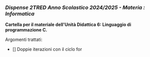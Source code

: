 ### *Dispense 2TRED Anno Scolastico 2024/2025 - Materia : Informatica*

**Cartella per il materiale dell'Unità Didattica 6: Linguaggio di programmazione C.**

Argomenti trattati:
- [] Doppie iterazioni con il ciclo for
